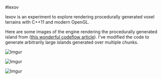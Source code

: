 #lexov

lexov is an experiment to explore rendering procedurally generated voxel terrains with C++11 and modern OpenGL.

Here are some images of the engine rendering the procedurally generated island from ([this wonderful codeflow article](http://codeflow.org/entries/2010/dec/09/minecraft-like-rendering-experiments-in-opengl-4/)). I've modified the code to generate arbitrarily large islands generated over multiple chunks.

![Imgur](http://i.imgur.com/6EWs3PX.png)

![Imgur](http://i.imgur.com/FItlAW9.png)

![Imgur](http://i.imgur.com/CkhbPPS.png)
